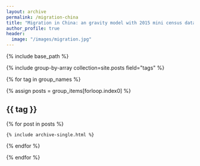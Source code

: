 ```yaml
---
layout: archive
permalink: /migration-china
title: "Migration in China: an gravity model with 2015 mini census data"
author_profile: true
header:
  image: "/images/migration.jpg"
---
```


{% include base_path %}

{% include group-by-array collection=site.posts field="tags" %}



{% for tag in group_names %}

  {% assign posts = group_items[forloop.index0] %}

  <h2 id="{{ tag | slugify }}" class="archive__subtitle">{{ tag }}</h2>

  {% for post in posts %}

    {% include archive-single.html %}

  {% endfor %}

{% endfor %}  
